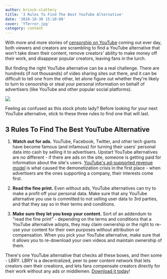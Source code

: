 ```yaml
---
author: brinck-slattery
title: '3 Rules To Find The Best YouTube Alternative'
date: '2018-10-30 15:10:00'
cover: 'YTerror.jpg'
category: content
---
```


With more and more stories of [censorship on YouTube](https://motherboard.vice.com/en_us/article/59jgka/a-brief-history-of-youtube-censorship) coming out ever day, both viewers and creators are scrambling to find a YouTube alternative that won't take down their content, remove creators' ability to make money off their work, and disappear popular creators, leaving fans in the lurch.

But finding the right YouTube alternative can be a real challenge. There are hundreds (if not thousands) of video sharing sites out there, and it can be difficult to tell one from the other, let alone figure out whether they're likely to turn to censorship or steal your personal information on behalf of advertisers (like YouTube and other popular social platforms).

![](https://spee.ch/0791c1adf4ee21117134dc0258bf35ad831a8b2c/confused.jpg)

Feeling as confused as this stock photo lady? Before looking for your next YouTube alternative, stick to these three rules to find one that will last.

## 3 Rules To Find The Best YouTube Alternative

1. **Watch out for ads.** YouTube, Facebook, Twitter, and other tech giants have become famous (and infamous) for turning their users' personal data into cash by selling it to advertisers. Upstart YouTube alternatives are no different - if there are ads on the site, someone is getting paid for information about the site's users. [YouTube's ad-supported revenue model](https://lbry.io/news/how-ads-wrecked-entertainment) is what caused the demonetization crisis in the first place - when advertisers are the ones supporting a company, their interests come first.

2. **Read the fine print.** Even without ads, YouTube alternatives can try to make a profit off your personal data. Make sure that any YouTube alternative you use is committed to not selling user data to 3rd parties, and that they say so in their terms and conditions.

3. **Make sure they let you keep your content.** Sort of an addendum to "read the fine print" - depending on the terms and conditions that a YouTube alternative adopts, they may claim ownership or the right to re-use your content for their own purposes without attribution or compensation. When you pick your YouTube alternative, make sure that it allows you to re-download your own videos and maintain ownership of them.

There's one YouTube alternative that checks all these boxes, and then some - LBRY. LBRY is a decentralized, peer to peer content network that lets creators own their creations, and lets fans compensate creators directly for their work without any ads or middlemen. [Download it today](https://lbry.io/get)!

